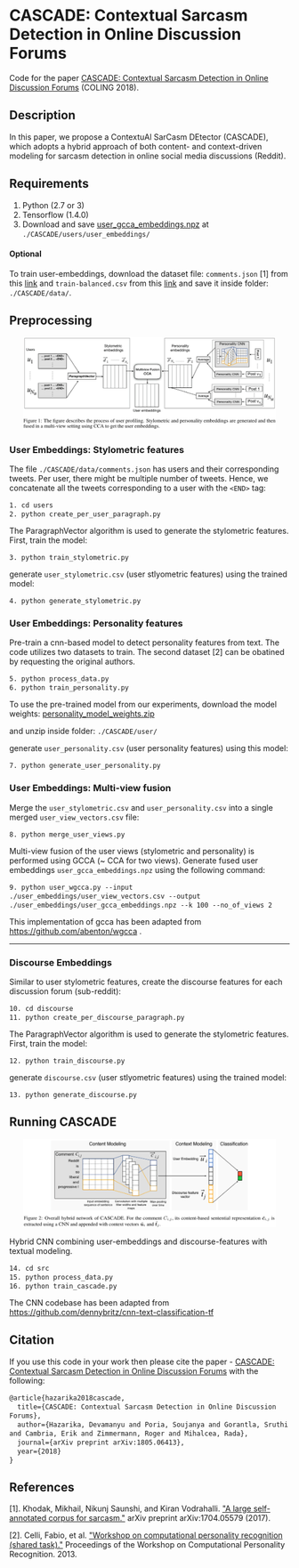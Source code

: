 # CASCADE: Contextual Sarcasm Detection in Online Discussion Forums

Code for the paper [CASCADE: Contextual Sarcasm Detection in Online Discussion Forums](https://arxiv.org/abs/1805.06413) (COLING 2018).

## Description

In this paper, we propose a ContextuAl SarCasm DEtector (CASCADE), which adopts a hybrid approach of both content- and context-driven modeling for sarcasm detection in online social media discussions (Reddit).

## Requirements
1. Python (2.7 or 3)  
2. Tensorflow (1.4.0)  
3. Download and save [user_gcca_embeddings.npz](https://drive.google.com/file/d/1mQoe_48LO67plyo98DVeCC9NabVXdm82/view?usp=sharing) at `./CASCADE/users/user_embeddings/`

#### Optional 
To train user-embeddings, download the dataset file: `comments.json` [1] from this [link](https://drive.google.com/file/d/1ew-85sh2z3fv1yGgIwBoeIHUvP8fMnxU/view?usp=sharing) and `train-balanced.csv` from this [link](https://drive.google.com/file/d/1Rm_rtF6OvjzQCdhZqjnqrbuDBDUbZ4P1/view?usp=sharing) and save it inside folder: `./CASCADE/data/`.




## Preprocessing


<p align="center">
  <img src="cca.jpg" alt = "User Embeddings" width="90%">
</p>

### User Embeddings: Stylometric features

The file `./CASCADE/data/comments.json` has users and their corresponding tweets. Per user, there might be multiple number of tweets. Hence, we concatenate all the tweets corresponding to a user with the `<END>` tag:

```
1. cd users
2. python create_per_user_paragraph.py
```

The ParagraphVector algorithm is used to generate the stylometric features. First, train the model:

```
3. python train_stylometric.py
```
generate `user_stylometric.csv` (user stlyometric features) using the trained model: 
```
4. python generate_stylometric.py
```

### User Embeddings: Personality features

Pre-train a cnn-based model to detect personality features from text. The code utilizes two datasets to train. The second dataset [2] can be obatined by requesting the original authors. 
```
5. python process_data.py
6. python train_personality.py
```
To use the pre-trained model from our experiments, download the model weights: [personality_model_weights.zip](https://drive.google.com/file/d/1KK0p6tStgaEXLtAni1u3_W2jGlq8g1Nq/view?usp=sharing)  

and unzip inside folder: `./CASCADE/user/`

generate `user_personality.csv` (user personality features) using this model:

```
7. python generate_user_personality.py
```

### User Embeddings: Multi-view fusion

Merge the `user_stylometric.csv` and `user_personality.csv` into a single merged `user_view_vectors.csv` file:
```
8. python merge_user_views.py
```
Multi-view fusion of the user views (stylometric and personality) is performed using GCCA (~ CCA for two views). Generate fused user embeddings `user_gcca_embeddings.npz` using the following command:

```
9. python user_wgcca.py --input ./user_embeddings/user_view_vectors.csv --output ./user_embeddings/user_gcca_embeddings.npz --k 100 --no_of_views 2
```
This implementation of gcca has been adapted from <https://github.com/abenton/wgcca> .

***

### Discourse Embeddings

Similar to user stylometric features, create the discourse features for each discussion forum (sub-reddit):
```
10. cd discourse
11. python create_per_discourse_paragraph.py
```
The ParagraphVector algorithm is used to generate the stylometric features. First, train the model:

```
12. python train_discourse.py
```
generate `discourse.csv` (user stlyometric features) using the trained model: 
```
13. python generate_discourse.py
```

## Running CASCADE


<p align="center">
  <img src="overall_model.jpg" alt = "Hybrid CNN" width="90%">
</p>

Hybrid CNN combining user-embeddings and discourse-features with textual modeling. 
```
14. cd src
15. python process_data.py
16. python train_cascade.py
```
The CNN codebase has been adapted from <https://github.com/dennybritz/cnn-text-classification-tf>


## Citation

If you use this code in your work then please cite the paper - [CASCADE: Contextual Sarcasm Detection in Online Discussion Forums](https://arxiv.org/abs/1805.06413) with the following:

```
@article{hazarika2018cascade,
  title={CASCADE: Contextual Sarcasm Detection in Online Discussion Forums},
  author={Hazarika, Devamanyu and Poria, Soujanya and Gorantla, Sruthi and Cambria, Erik and Zimmermann, Roger and Mihalcea, Rada},
  journal={arXiv preprint arXiv:1805.06413},
  year={2018}
}
```

## References

[1]. Khodak, Mikhail, Nikunj Saunshi, and Kiran Vodrahalli. ["A large self-annotated corpus for sarcasm."](https://arxiv.org/abs/1704.05579) arXiv preprint arXiv:1704.05579 (2017).

[2]. Celli, Fabio, et al. ["Workshop on computational personality recognition (shared task)."](http://www.aaai.org/ocs/index.php/ICWSM/ICWSM13/paper/download/6190/6306) Proceedings of the Workshop on Computational Personality Recognition. 2013.










